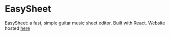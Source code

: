 # EasySheet
EasySheet: a fast, simple guitar music sheet editor. Built with React.
Website hosted [here](https://jtchen0528.github.io/EasySheet)
